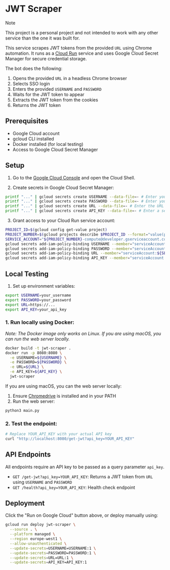# JWT Scraper

> [!NOTE]  
> This project is a personal project and not intended to work with any other service than the one it was built for.

This service scrapes JWT tokens from the provided `URL` using Chrome automation. It runs as a [Cloud Run](https://cloud.google.com/run?hl=en) service and uses Google Cloud Secret Manager for secure credential storage.

The bot does the following:

1. Opens the provided `URL` in a headless Chrome browser
2. Selects SSO login
3. Enters the provided `USERNAME` and `PASSWORD`
4. Waits for the JWT token to appear
5. Extracts the JWT token from the cookies
6. Returns the JWT token

## Prerequisites

- Google Cloud account
- gcloud CLI installed
- Docker installed (for local testing)
- Access to Google Cloud Secret Manager

## Setup

1. Go to the [Google Cloud Console](https://console.cloud.google.com) and open the Cloud Shell.

2. Create secrets in Google Cloud Secret Manager:
```bash
printf "..." | gcloud secrets create USERNAME --data-file=- # Enter your username
printf "..." | gcloud secrets create PASSWORD --data-file=- # Enter your password
printf "..." | gcloud secrets create URL --data-file=- # Enter the URL
printf "..." | gcloud secrets create API_KEY --data-file=- # Enter a secure random API key
```

3. Grant access to your Cloud Run service account:
```bash
PROJECT_ID=$(gcloud config get-value project)
PROJECT_NUMBER=$(gcloud projects describe $PROJECT_ID --format="value(projectNumber)")
SERVICE_ACCOUNT="${PROJECT_NUMBER}-compute@developer.gserviceaccount.com"
gcloud secrets add-iam-policy-binding USERNAME --member="serviceAccount:${SERVICE_ACCOUNT}" --role="roles/secretmanager.secretAccessor"
gcloud secrets add-iam-policy-binding PASSWORD --member="serviceAccount:${SERVICE_ACCOUNT}" --role="roles/secretmanager.secretAccessor"
gcloud secrets add-iam-policy-binding URL --member="serviceAccount:${SERVICE_ACCOUNT}" --role="roles/secretmanager.secretAccessor"
gcloud secrets add-iam-policy-binding API_KEY --member="serviceAccount:${SERVICE_ACCOUNT}" --role="roles/secretmanager.secretAccessor"
```

## Local Testing

1. Set up environment variables:
```bash
export USERNAME=your_username
export PASSWORD=your_password
export URL=https://...
export API_KEY=your_api_key
```

### 1. Run locally using Docker:

_Note: The Docker image only works on Linux. If you are using macOS, you can run the web server locally._

```bash
docker build -t jwt-scraper .
docker run -p 8080:8080 \
  -e USERNAME=${USERNAME} \
  -e PASSWORD=${PASSWORD} \
  -e URL=${URL} \
  -e API_KEY=${API_KEY} \
  jwt-scraper
```

If you are using macOS, you can the web server locally:

1. Ensure [Chromedrive](https://googlechromelabs.github.io/chrome-for-testing/) is installed and in your PATH
2. Run the web server:
```bash
python3 main.py
```

### 2. Test the endpoint:
```bash
# Replace YOUR_API_KEY with your actual API key
curl "http://localhost:8080/get-jwt?api_key=YOUR_API_KEY"
```

## API Endpoints

All endpoints require an API key to be passed as a query parameter `api_key`.

- `GET /get-jwt?api_key=YOUR_API_KEY`: Returns a JWT token from `URL` using `USERNAME` and `PASSWORD`
- `GET /health?api_key=YOUR_API_KEY`: Health check endpoint

## Deployment

Click the "Run on Google Cloud" button above, or deploy manually using:

```bash
gcloud run deploy jwt-scraper \
  --source . \
  --platform managed \
  --region europe-west1 \
  --allow-unauthenticated \
  --update-secrets=USERNAME=USERNAME:1 \
  --update-secrets=PASSWORD=PASSWORD:1 \
  --update-secrets=URL=URL:1 \
  --update-secrets=API_KEY=API_KEY:1
```
